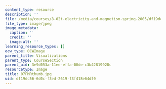 ```yaml
---
content_type: resource
description: ''
file: /media/courses/8-02t-electricity-and-magnetism-spring-2005/df19dc566d0cf3ed2619f3f418e64df0_07FMRthumb.jpg
file_type: image/jpeg
image_metadata:
  caption: ''
  credit: ''
  image-alt: ''
learning_resource_types: []
ocw_type: OCWImage
parent_title: Visualizations
parent_type: CourseSection
parent_uid: 3e9d053a-11ee-effa-00de-c3b42819928c
resourcetype: Image
title: 07FMRthumb.jpg
uid: df19dc56-6d0c-f3ed-2619-f3f418e64df0
---
```

